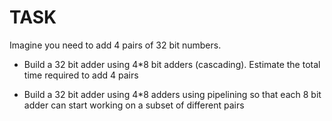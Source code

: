 # TASK
Imagine you need to add 4 pairs of 32 bit numbers.

- Build a 32 bit adder using 4*8 bit adders (cascading). Estimate the total time required to add 4 pairs

- Build a 32 bit adder using 4*8 adders using pipelining so that each 8 bit adder can start working on a subset of different pairs
 
